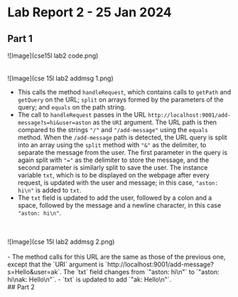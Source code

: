 # Lab Report 2 - 25 Jan 2024
## Part 1
![Image](cse15l lab2 code.png)
<br />
<br />
<br />
![Image](cse 15l lab2 addmsg 1.png)
- This calls the method `handleRequest`, which contains calls to `getPath` and `getQuery` on the URL; `split` on arrays formed by the parameters of the query; and `equals` on the path string.
- The call to `handleRequest` passes in the URL `http://localhost:9001/add-message?s=hi&user=aston` as the `URI` argument. The URL path is then compared to the strings `"/"` and `"/add-message"` using the `equals` method. When the `/add-message` path is detected, the URL query is split into an array using the `split` method with `"&"` as the delimiter, to separate the message from the user. The first parameter in the query is again split with `"="` as the delimiter to store the message, and the second parameter is similarly split to save the user. The instance variable `txt`, which is to be displayed on the webpage after every request, is updated with the user and message; in this case, `"aston: hi\n"` is added to `txt`.
- The `txt` field is updated to add the user, followed by a colon and a space, followed by the message and a newline character, in this case `"aston: hi\n"`.
<br />
<br />
![Image](cse 15l lab2 addmsg 2.png)
<br />
<br />
- The method calls for this URL are the same as those of the previous one, except that the `URI` argument is `http://localhost:9001/add-message?s=Hello&user=ak`. The `txt` field changes from `"aston: hi\n"` to `"aston: hi\nak: Hello\n"`.
- `txt` is updated to add `"ak: Hello\n"`.
<br />
## Part 2
<br />
